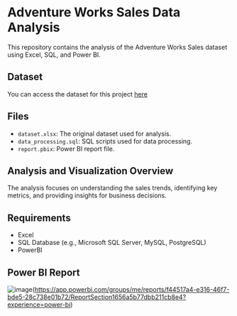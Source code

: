 # Adventure Works Sales Data Analysis

This repository contains the analysis of the Adventure Works Sales dataset using Excel, SQL, and Power BI.

## Dataset 

You can access the dataset for this project [here](https://drive.google.com/drive/folders/1WVU6gnAyh2wBXytbGuaqcpxR18_Nrvmb?usp=drive_link)


## Files

- `dataset.xlsx`: The original dataset used for analysis.
- `data_processing.sql`: SQL scripts used for data processing.
- `report.pbix`: Power BI report file.


## Analysis and Visualization Overview

The analysis focuses on understanding the sales trends, identifying key metrics, and providing insights for business decisions.


## Requirements
- Excel
- SQL Database (e.g., Microsoft SQL Server, MySQL, PostgreSQL)
- PowerBI

## Power BI Report
![image](https://github.com/user-attachments/assets/1c3d2131-a876-4492-9854-9b4522497bf0)(https://app.powerbi.com/groups/me/reports/f44517a4-e316-46f7-bde5-28c738e01b72/ReportSection1656a5b77dbb211cb8e4?experience=power-bi)


